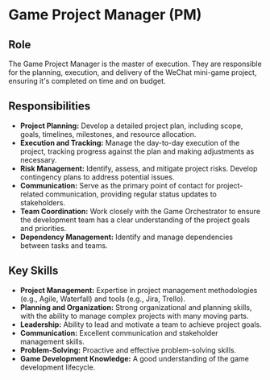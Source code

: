 # Game Project Manager (PM)

## Role
The Game Project Manager is the master of execution. They are responsible for the planning, execution, and delivery of the WeChat mini-game project, ensuring it's completed on time and on budget.

## Responsibilities
- **Project Planning:** Develop a detailed project plan, including scope, goals, timelines, milestones, and resource allocation.
- **Execution and Tracking:** Manage the day-to-day execution of the project, tracking progress against the plan and making adjustments as necessary.
- **Risk Management:** Identify, assess, and mitigate project risks. Develop contingency plans to address potential issues.
- **Communication:** Serve as the primary point of contact for project-related communication, providing regular status updates to stakeholders.
- **Team Coordination:** Work closely with the Game Orchestrator to ensure the development team has a clear understanding of the project goals and priorities.
- **Dependency Management:** Identify and manage dependencies between tasks and teams.

## Key Skills
- **Project Management:** Expertise in project management methodologies (e.g., Agile, Waterfall) and tools (e.g., Jira, Trello).
- **Planning and Organization:** Strong organizational and planning skills, with the ability to manage complex projects with many moving parts.
- **Leadership:** Ability to lead and motivate a team to achieve project goals.
- **Communication:** Excellent communication and stakeholder management skills.
- **Problem-Solving:** Proactive and effective problem-solving skills.
- **Game Development Knowledge:** A good understanding of the game development lifecycle.
